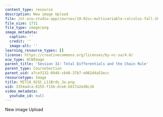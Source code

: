 ```yaml
---
content_type: resource
description: New image Upload
file: /ol-ocw-studio-app/courses/18-02sc-multivariable-calculus-fall-2010/3354adca8155f15bdce8b917a2ed8c16_MIT18_02SC_L11Brds_3a.png
file_size: 1731
file_type: image/png
image_metadata:
  caption: ''
  credit: ''
  image-alt: ''
learning_resource_types: []
license: https://creativecommons.org/licenses/by-nc-sa/4.0/
ocw_type: OCWImage
parent_title: 'Session 32: Total Differentials and the Chain Rule'
parent_type: CourseSection
parent_uid: a7ce3132-0948-c640-37b7-e082d4a53ecc
resourcetype: Image
title: MIT18_02SC_L11Brds_3a.png
uid: 3354adca-8155-f15b-dce8-b917a2ed8c16
video_metadata:
  youtube_id: null
---
```

New image Upload
